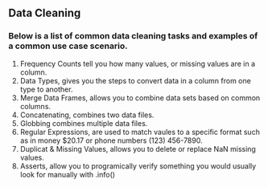 ## Data Cleaning 

### Below is a list of common data cleaning tasks and examples of a common use case scenario. 

1. Frequency Counts tell you how many values, or missing values are in a column. 
2. Data Types, gives you the steps to convert data in a column from one type to another. 
3. Merge Data Frames, allows you to combine data sets based on common columns. 
4. Concatenating, combines two data files. 
5. Globbing combines multiple data files. 
6. Regular Expressions, are used to match vaules to a specific format such as in money $20.17 or phone numbers (123) 456-7890.
7. Duplicat & Missing Values, allows you to delete or replace NaN missing values. 
8. Asserts, allow you to programically verify something you would usually look for manually with .info()
